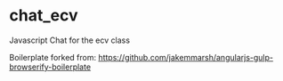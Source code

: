# chat_ecv
Javascript Chat for the ecv class

Boilerplate forked from:
https://github.com/jakemmarsh/angularjs-gulp-browserify-boilerplate